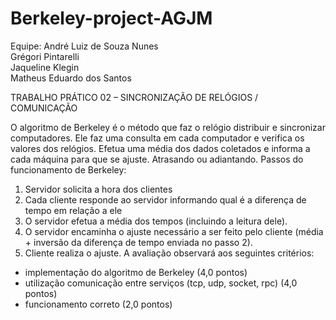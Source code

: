 # Berkeley-project-AGJM

Equipe:
André Luiz de Souza Nunes  
Grégori Pintarelli  
Jaqueline Klegin  
Matheus Eduardo dos Santos  

TRABALHO PRÁTICO 02 – SINCRONIZAÇÃO DE RELÓGIOS / COMUNICAÇÃO           

O algoritmo de Berkeley é o método que faz o relógio distribuir e sincronizar computadores. Ele faz uma consulta em cada computador e verifica os valores dos relógios. Efetua uma média dos dados coletados e informa a cada máquina para que se ajuste. Atrasando ou adiantando. 
Passos do funcionamento de Berkeley:
1.	Servidor solicita a hora dos clientes
2.	Cada cliente responde ao servidor informando qual é a diferença de tempo em relação a ele
3.	O servidor efetua a média dos tempos (incluindo a leitura dele).
4.	O servidor encaminha o ajuste necessário a ser feito pelo cliente (média + inversão da diferença de tempo enviada no passo 2).
5.	Cliente realiza o ajuste.
A avaliação observará aos seguintes critérios:
- 	implementação do algoritmo de Berkeley (4,0 pontos)
-   utilização comunicação entre serviços (tcp, udp, socket, rpc) (4,0 pontos)
- 	funcionamento correto (2,0 pontos)
